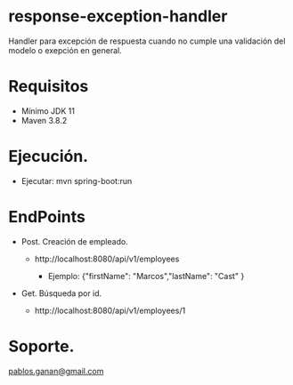 # response-exception-handler
Handler para excepción de respuesta cuando no cumple una validación del modelo o exepción en general.
# Requisitos
* Mínimo JDK 11
* Maven 3.8.2

# Ejecución.
* Ejecutar: mvn spring-boot:run

# EndPoints

* Post. Creación de empleado.
	
  	- http://localhost:8080/api/v1/employees
  	
  		- Ejemplo: {"firstName": "Marcos","lastName": "Cast" }
    
* Get. Búsqueda por id.
 
  	- http://localhost:8080/api/v1/employees/1

# Soporte.
pablos.ganan@gmail.com
